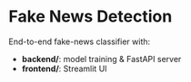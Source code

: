 # Fake News Detection

End-to-end fake-news classifier with:
- **backend/**: model training & FastAPI server
- **frontend/**: Streamlit UI
